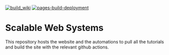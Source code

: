 [![build_wiki](https://github.com/scalable-web-systems/scalable-web-systems.github.io/actions/workflows/build.yml/badge.svg)](https://github.com/scalable-web-systems/scalable-web-systems.github.io/actions/workflows/build.yml)
[![pages-build-deployment](https://github.com/scalable-web-systems/scalable-web-systems.github.io/actions/workflows/pages/pages-build-deployment/badge.svg)](https://github.com/scalable-web-systems/scalable-web-systems.github.io/actions/workflows/pages/pages-build-deployment)

# Scalable Web Systems

This repository hosts the website and the automations to pull all the tutorials and build the site with the relevant github actions. 
